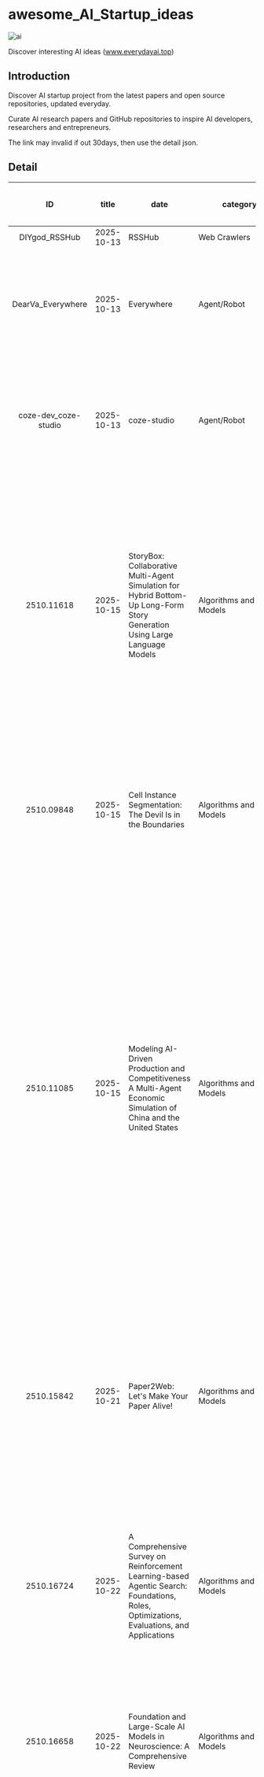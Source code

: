 # awesome_AI_Startup_ideas

![ai](./logo.png)

Discover interesting AI ideas (www.everydayai.top)

## Introduction

Discover AI startup project from the latest papers and open source repositories, updated everyday.

Curate AI research papers and GitHub repositories to inspire AI developers, researchers and entrepreneurs.

The link may invalid if out 30days, then use the detail json.


## Detail

| ID   | title | date | category  | Info                           |URL(Only latest 30days valid)| Detail json URL |
|:----:|-------|------|-----------|--------------------------------|-----------------------------|-----------------|
| DIYgod_RSSHub | 2025-10-13 | RSSHub | Web Crawlers | 🧡 Everything is RSSible | [site link](https://everydayai.top/gdetail.html?id=DIYgod_RSSHub) |[Detail JSON](data/DIYgod_RSSHub.json) |
| DearVa_Everywhere | 2025-10-13 | Everywhere | Agent/Robot | A context-aware AI assistant for your desktop. Ready to respond intelligently, seamlessly integrating multiple LLMs and MCP tools. | [site link](https://everydayai.top/gdetail.html?id=DearVa_Everywhere) |[Detail JSON](data/DearVa_Everywhere.json) |
| coze-dev_coze-studio | 2025-10-13 | coze-studio | Agent/Robot | An AI agent development platform with all-in-one visual tools, simplifying agent creation, debugging, and deployment like never before. Coze your way to AI Agent creation. | [site link](https://everydayai.top/gdetail.html?id=coze-dev_coze-studio) |[Detail JSON](data/coze-dev_coze-studio.json) |
| 2510.11618 | 2025-10-15 | StoryBox: Collaborative Multi-Agent Simulation for Hybrid Bottom-Up Long-Form Story Generation Using Large Language Models | Algorithms and Models | This paper proposes a hybrid bottom-up long-narrative story generation method based on multi-agent simulation, which can automatically generate stories exceeding 10,000 words while maintaining coherence and consistency. This method addresses some of the key challenges faced by current story generation models. | [site link](https://everydayai.top/adetail.html?id=2510.11618) |[Detail JSON](data/2510.11618.json) |
| 2510.09848 | 2025-10-15 | Cell Instance Segmentation: The Devil Is in the Boundaries | Algorithms and Models | This article proposes a new pixel clustering-based cell instance segmentation method called Ceb, which utilizes cell boundary features and labels to segment foreground pixels into cell instances. | [site link](https://everydayai.top/adetail.html?id=2510.09848) |[Detail JSON](data/2510.09848.json) |
| 2510.11085 | 2025-10-15 | Modeling AI-Driven Production and Competitiveness A Multi-Agent Economic Simulation of China and the United States | Algorithms and Models | This article compares the macroeconomic production evolution of China and the United States under different mechanisms (AI collaboration, network effects, and AI autonomous production) through simulations. It finds that when AI acts as an independent production entity, the social output growth rate far exceeds that of traditional human labor models. China has the potential for accelerated expansion in the number of intelligent agents and technology catch-up, which may lead to technological convergence and even partial surpassing. | [site link](https://everydayai.top/adetail.html?id=2510.11085) |[Detail JSON](data/2510.11085.json) |
| 2510.15842 | 2025-10-21 | Paper2Web: Let's Make Your Paper Alive! | Algorithms and Models | This article introduces Paper2Web, a benchmark dataset and multidimensional evaluation framework for assessing academic web page generation, as well as a self-contained pipeline named PWAgent for converting scientific papers into interactive and multimedia-rich academic homepages. | [site link](https://everydayai.top/adetail.html?id=2510.15842) |[Detail JSON](data/2510.15842.json) |
| 2510.16724 | 2025-10-22 | A Comprehensive Survey on Reinforcement Learning-based Agentic Search: Foundations, Roles, Optimizations, Evaluations, and Applications | Algorithms and Models | This paper summarizes the agent search methods based on reinforcement learning, explores their functional roles, optimization strategies, and application scope, and proposes future research directions. | [site link](https://everydayai.top/adetail.html?id=2510.16724) |[Detail JSON](data/2510.16724.json) |
| 2510.16658 | 2025-10-22 | Foundation and Large-Scale AI Models in Neuroscience: A Comprehensive Review | Algorithms and Models | This paper explores how large-scale AI models are transforming five major areas of neuroscience and highlights the potential of these technologies as well as considerations for their implementation. | [site link](https://everydayai.top/adetail.html?id=2510.16658) |[Detail JSON](data/2510.16658.json) |
| k2-fsa_sherpa-onnx | 2025-10-22 | sherpa-onnx | Multimedia Download/Conversion Tools | Speech-to-text, text-to-speech, speaker diarization, speech enhancement, source separation, and VAD using next-gen Kaldi with onnxruntime without Internet connection. Support embedded systems, Android, iOS, HarmonyOS, Raspberry Pi, RISC-V, x86_64 servers, websocket server/client, support 12 programming languages | [site link](https://everydayai.top/gdetail.html?id=k2-fsa_sherpa-onnx) |[Detail JSON](data/k2-fsa_sherpa-onnx.json) |
| 2510.18499 | 2025-10-23 | Alibaba International E-commerce Product Search Competition DILAB Team Technical Report | Algorithms and Models | This paper introduces the multilingual e-commerce search system developed by the DILAB team, which secured 5th place on the final leaderboard with a score of 0.8819, demonstrating stable and high performance across multiple evaluation metrics. It proposes a multi-stage pipeline approach to address the challenges of multilingual query-item understanding. | [site link](https://everydayai.top/adetail.html?id=2510.18499) |[Detail JSON](data/2510.18499.json) |
| lukasmasuch_best-of-ml-python | 2025-10-24 | best-of-ml-python | Others | 🏆 A ranked list of awesome machine learning Python libraries. Updated weekly. | [site link](https://everydayai.top/gdetail.html?id=lukasmasuch_best-of-ml-python) |[Detail JSON](data/lukasmasuch_best-of-ml-python.json) |
| 2510.20393 | 2025-10-25 | Mitigating Cross-modal Representation Bias for Multicultural Image-to-Recipe Retrieval | Algorithms and Models | This article proposes a novel causal approach that predicts cooking elements that may be overlooked in images and explicitly injects these elements into cross-modal representation learning to mitigate biases and improve recipe retrieval performance. | [site link](https://everydayai.top/adetail.html?id=2510.20393) |[Detail JSON](data/2510.20393.json) |
| 2510.23734 | 2025-10-30 | AI and the Decentering of Disciplinary Creativity | Theoretical Foundations | This article discusses the role of artificial intelligence in scientific research and its impact on the creativity of disciplines. It illustrates through a mathematical example that certain methods involving AI may replace disciplinary creativity, potentially altering or lowering the value of scientific pursuits. | [site link](https://everydayai.top/adetail.html?id=2510.23734) |[Detail JSON](data/2510.23734.json) |


